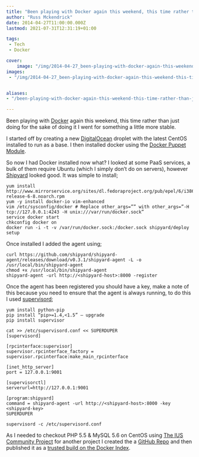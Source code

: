 ```yaml
---
title: "Been playing with Docker again this weekend, this time rather than just doing for the sake of doing…"
author: "Russ Mckendrick"
date: 2014-04-27T11:00:00.000Z
lastmod: 2021-07-31T12:31:19+01:00

tags:
 - Tech
 - Docker

cover:
    image: "/img/2014-04-27_been-playing-with-docker-again-this-weekend-this-time-rather-than-just-doing-for-the-sake-of-doing_0.png" 
images:
 - "/img/2014-04-27_been-playing-with-docker-again-this-weekend-this-time-rather-than-just-doing-for-the-sake-of-doing_0.png"


aliases:
- "/been-playing-with-docker-again-this-weekend-this-time-rather-than-just-doing-for-the-sake-of-doing-e16eebf37069"

---
```


Been playing with [Docker](http://docker.io/) again this weekend, this time rather than just doing for the sake of doing it I went for something a little more stable.

I started off by creating a new [DigitalOcean](https://www.digitalocean.com/?refcode=52ec4dc3647e) droplet with the latest CentOS installed to run as a base. I then installed docker using the [Docker Puppet Module](https://forge.puppetlabs.com/garethr/docker).

So now I had Docker installed now what? I looked at some PaaS services, a bulk of them require Ubuntu (which I simply don’t do on servers), however [Shipyard](http://shipyard-project.com/) looked good. It was simple to install;

```
yum install http://www.mirrorservice.org/sites/dl.fedoraproject.org/pub/epel/6/i386/epel-release-6-8.noarch.rpm
yum -y install docker-io vim-enhanced
vim /etc/sysconfig/docker # Replace other_args=”” with other_args=”-H tcp://127.0.0.1:4243 -H unix:///var/run/docker.sock”
service docker start
chkconfig docker on
docker run -i -t -v /var/run/docker.sock:/docker.sock shipyard/deploy setup
```

Once installed I added the agent using;

```
curl https://github.com/shipyard/shipyard-agent/releases/download/v0.3.1/shipyard-agent -L -o /usr/local/bin/shipyard-agent
chmod +x /usr/local/bin/shipyard-agent 
shipyard-agent -url http://<shipyard-host>:8000 -register
```

Once the agent has been registered you should have a key, make a note of this because you need to ensure that the agent is always running, to do this I used [supervisord](http://supervisord.org/);

```
yum install python-pip
pip install “pip>=1.4,<1.5” — upgrade
pip install supervisor

cat >> /etc/supervisord.conf << SUPERDUPER
[supervisord]

[rpcinterface:supervisor]
supervisor.rpcinterface_factory = supervisor.rpcinterface:make_main_rpcinterface

[inet_http_server]
port = 127.0.0.1:9001

[supervisorctl]
serverurl=http://127.0.0.1:9001

[program:shipyard]
command = shipyard-agent -url http://<shipyard-host>:8000 -key <shipyard-key>
SUPERDUPER

supervisord -c /etc/supervisord.conf
```

As I needed to checkout PHP 5.5 & MySQL 5.6 on CentOS using [The IUS Community Project](https://iuscommunity.org/pages/About.html) for another project I created the a [GitHub Repo](https://github.com/russmckendrick/docker) and then published it as a [trusted build on the Docker Index](https://index.docker.io/u/russmckendrick/).
